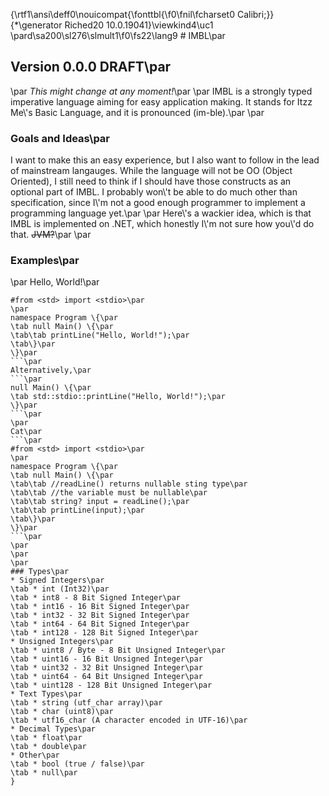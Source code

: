 {\rtf1\ansi\deff0\nouicompat{\fonttbl{\f0\fnil\fcharset0 Calibri;}}
{\*\generator Riched20 10.0.19041}\viewkind4\uc1 
\pard\sa200\sl276\slmult1\f0\fs22\lang9 # IMBL\par
## Version 0.0.0 DRAFT\par
\par
*This might change at any moment!*\par
\par
IMBL is a strongly typed imperative language aiming for easy application making. It stands for Itzz Me\\'s Basic Language, and it is pronounced (im-ble).\par
\par
### Goals and Ideas\par
I want to make this an easy experience, but I also want to follow in the lead of mainstream langauges. While the language will not be OO (Object Oriented), I still need to think if I should have those constructs as an optional part of IMBL. I probably won\\'t be able to do much other than specification, since I\\'m not a good enough programmer to implement a programming language yet.\par
\par
Here\\'s a wackier idea, which is that IMBL is implemented on .NET, which honestly I\\'m not sure how you\\'d do that. ~~JVM?~~\par
\par
### Examples\par
\par
Hello, World!\par
```\par
#from <std> import <stdio>\par
\par
namespace Program \{\par
\tab null Main() \{\par
\tab\tab printLine("Hello, World!");\par
\tab\}\par
\}\par
```\par
Alternatively,\par
```\par
null Main() \{\par
\tab std::stdio::printLine("Hello, World!");\par
\}\par
```\par
\par
Cat\par
```\par
#from <std> import <stdio>\par
\par
namespace Program \{\par
\tab null Main() \{\par
\tab\tab //readLine() returns nullable sting type\par
\tab\tab //the variable must be nullable\par
\tab\tab string? input = readLine();\par
\tab\tab printLine(input);\par
\tab\}\par
\}\par
```\par
\par
\par
\par
### Types\par
* Signed Integers\par
\tab * int (Int32)\par
\tab * int8 - 8 Bit Signed Integer\par
\tab * int16 - 16 Bit Signed Integer\par
\tab * int32 - 32 Bit Signed Integer\par
\tab * int64 - 64 Bit Signed Integer\par
\tab * int128 - 128 Bit Signed Integer\par
* Unsigned Integers\par
\tab * uint8 / Byte - 8 Bit Unsigned Integer\par
\tab * uint16 - 16 Bit Unsigned Integer\par
\tab * uint32 - 32 Bit Unsigned Integer\par
\tab * uint64 - 64 Bit Unsigned Integer\par
\tab * uint128 - 128 Bit Unsigned Integer\par
* Text Types\par
\tab * string (utf_char array)\par
\tab * char (uint8)\par
\tab * utf16_char (A character encoded in UTF-16)\par
* Decimal Types\par
\tab * float\par
\tab * double\par
* Other\par
\tab * bool (true / false)\par
\tab * null\par
}
 